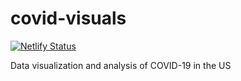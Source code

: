 # covid-visuals
[![Netlify Status](https://api.netlify.com/api/v1/badges/273356b5-3005-49de-b5e1-2f9f69a6cd07/deploy-status)](https://app.netlify.com/sites/covid-visuals/deploys)

Data visualization and analysis of COVID-19 in the US
